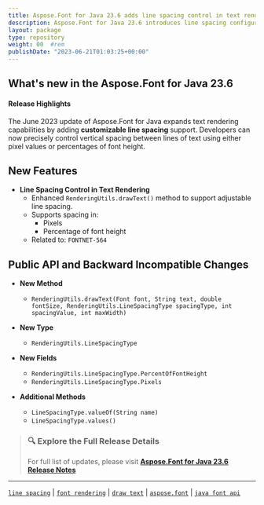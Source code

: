 ```yaml
---
title: Aspose.Font for Java 23.6 adds line spacing control in text rendering
description: Aspose.Font for Java 23.6 introduces line spacing configuration in text rendering, giving developers enhanced control over layout in font-based drawing.
layout: package
type: repository
weight: 00	#rem
publishDate: "2023-06-21T01:03:25+00:00"
---
```


## What's new in the Aspose.Font for Java 23.6

#### Release Highlights

The June 2023 update of Aspose.Font for Java expands text rendering capabilities by adding **customizable line spacing** support. Developers can now precisely control vertical spacing between lines of text using either pixel values or percentages of font height.

## New Features

- **Line Spacing Control in Text Rendering**
  - Enhanced `RenderingUtils.drawText()` method to support adjustable line spacing.
  - Supports spacing in:
    - Pixels
    - Percentage of font height
  - Related to: `FONTNET-564`

## Public API and Backward Incompatible Changes

- **New Method**
  - `RenderingUtils.drawText(Font font, String text, double fontSize, RenderingUtils.LineSpacingType spacingType, int spacingValue, int maxWidth)`

- **New Type**
  - `RenderingUtils.LineSpacingType`

- **New Fields**
  - `RenderingUtils.LineSpacingType.PercentOfFontHeight`
  - `RenderingUtils.LineSpacingType.Pixels`

- **Additional Methods**
  - `LineSpacingType.valueOf(String name)`
  - `LineSpacingType.values()`

> ### 🔍 Explore the Full Release Details
>
> For full list of updates, please visit **[Aspose.Font for Java 23.6 Release Notes](https://releases.aspose.com/font/java/release-notes/2023/aspose-font-for-java-23-6-release-notes/)**

---

[`line spacing`](https://search.aspose.com/q/line-spacing.html) | [`font rendering`](https://search.aspose.com/q/font-rendering.html) | [`draw text`](https://search.aspose.com/q/draw-text.html) | [`aspose.font`](https://search.aspose.com/q/aspose.font.html) | [`java font api`](https://search.aspose.com/q/java-font-api.html)
